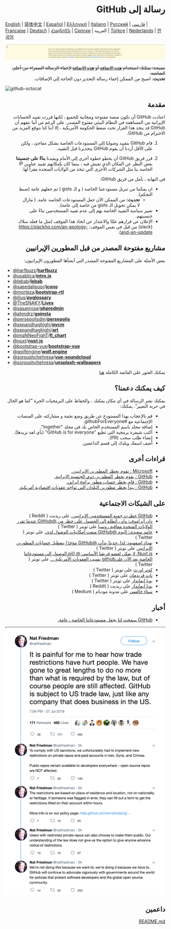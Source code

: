 # <div dir="rtl">رسالة إلى GitHub</div>

[English](./README.md) | [简体中文](./README-CN.md) | [Español](./README-ES.md) | [Ελληνικά](./README-GR.md) | [Italiano](./README-IT.md) | [Русский](./README-RU.md) | [فارسی](./README-PER.md) | [Française](./README-FR.md) | [Deutsch](./README-DE.md) | [Հայերէն](./README-HY.md) | [Српски](./README-SR.md) | العربية | [Türkçe](./README-TR.md) | [Nederlands](./README-NL.md) | [한국어](./README-KO.md)

![alt text](./message.png)

<div dir="rtl"><s> نصيحة: يمكنك استخدام <a href="https://github.com/JafarAkhondali/remove-github-restrictions-message">هذه الإضافة</a> أو <a href="https://github.com/MohamadKh75/ShutHub">هذه الإضافة</a> لإخفاء الرسالة الصفراء من أعلى الشاشة. </s></div>

<div dir="rtl"><strong>تحديث</strong>: اصبح من الممكن إخفاء رسالة التحذير دون الحاجة إلى الإضافات.</div>

![github-octocat](https://user-images.githubusercontent.com/12782371/62160824-168f5000-b32a-11e9-858b-e196b913d17b.png)

## <div dir="rtl"> مقدمة </div>

<div dir="rtl">

اعتادت GitHub أن تكون منصة مفتوحة ومجانية للجميع ، لكنها قررت تقييد الحسابات الإيرانية من المساهمة في النظام البيئي مفتوح المصدر. على الرغم من أننا نتفهم أن GitHub قد يتخذ هذا القرار تحت ضغط الحكومة الأمريكية ، إلا أننا كنا نتوقع المزيد من الاحترام من GitHub.

1. قام GitHub بتقييد وصولنا إلى المستودعات الخاصة بشكل مفاجئ ، ولكن على الأقل أردنا أن يقوم GitHub بتحذيرنا قبل التقييد.

2. قرر فريق GitHub أن يخطو خطوة أخرى إلى الأمام ويقيدنا **بناءً على جنسيتنا** بغض النظر عن المكان الذي نعيش فيه ، بينما كان بإمكانهم تقييد عناوين IP الخاصة بنا مثل الشركات الأخرى التي تتخذ من الولايات المتحدة مقراً لها.

في النهاية ، نأمل من فريق GitHub:

- ان يمكننا من تنزيل مستودعتنا الخاصة ( و الـ gists ) ثم جعلهم عامة (ضبط التحكم).
  - **تحديث:** من الممكن الآن جعل المستودعات الخاصة عامة. ( مازال لا يمكن تحويل الـ gists من خاصة إلى عامة).
- تغيير سياسة التقييد الخاصة بهم إلى عدم تقييد المستخدمين بناءً على جنسيتهم.
- الإعلان عن قرارهم علنًا والاعتذار عن اتخاذ هذا الموقف (مثل ما فعله سلاك (slack) من قبل في نفس الموقف: https://slackhq.com/an-apology-and-an-update).

</div>

## <div dir="rtl"> مشاريع مفتوحة المصدر من قبل المطورين الإيرانيين </div>

<div dir="rtl"> بعض الأمثلة على المشاريع المفتوحة المصدر التي أنشأها المطورون الإيرانيون: </div>

- [@harfbuzz](https://github.com/harfbuzz)/[**harfbuzz**](https://github.com/harfbuzz/harfbuzz)
- [@usablica](https://github.com/usablica)/[**intro.js**](https://github.com/usablica/intro.js)
- [@lebab](https://github.com/lebab)/[**lebab**](https://github.com/lebab/lebab)
- [@saeedalipoor](https://github.com/saeedalipoor)/[**icono**](https://github.com/saeedalipoor/icono)
- [@morteza](https://github.com/morteza)/[**bootstrap-rtl**](https://github.com/morteza/bootstrap-rtl)
- [@ilius](https://github.com/ilius)/[**pyglossary**](https://github.com/ilius/pyglossary)
- [@TheSNAKY](https://github.com/TheSNAKY)/[**Lives**](https://github.com/TheSNAKY/Lives)
- [@sasanrose](https://github.com/sasanrose)/[**phpredmin**](https://github.com/sasanrose/phpredmin)
- [@ahmdrz](https://github.com/ahmdrz)/[**goinsta**](https://github.com/ahmdrz/goinsta)
- [@persepolisdm](https://github.com/persepolisdm)/[**persepolis**](https://github.com/persepolisdm/persepolis)
- [@sepandhaghighi](https://github.com/sepandhaghighi)/[**pycm**](https://github.com/sepandhaghighi/pycm)
- [@sepandhaghighi](https://github.com/sepandhaghighi)/[**art**](https://github.com/sepandhaghighi/art)
- [@imaNNeoFighT](https://github.com/imaNNeoFighT)/[**fl_chart**](https://github.com/imaNNeoFighT/fl_chart)
- [@nuxt](https://github.com/nuxt)/[**nuxt.js**](https://github.com/nuxt/nuxt.js)
- [@bootstrap-vue](https://github.com/bootstrap-vue)/[**bootstrap-vue**](https://github.com/bootstrap-vue/bootstrap-vue)
- [@wolfengine](https://github.com/wolfengine)/[**wolf.engine**](https://github.com/wolfengine/wolf.engine)
- [@soroushchehresa](https://github.com/soroushchehresa)/[**vue-soundcloud**](https://github.com/soroushchehresa/vue-soundcloud)
- [@soroushchehresa](https://github.com/soroushchehresa)/[**unsplash-wallpapers**](https://github.com/soroushchehresa/unsplash-wallpapers)

<div dir="rtl">يمكنك العثور على القائمة الكاملة <a href="https://github.com/mohebifar/made-in-iran">هنا</a>

## <div dir="rtl">كيف يمكنك دعمنا؟</div>

<div dir="rtl">

يمكنك نشر الرسالة في أي مكان يمكنك ، والحفاظ على البرمجيات الحرة "كما هو الحال في حرية التعبير".
يمكنك:

</div>

<div dir="rtl">

- قم بالإعجاب بهذا المستودع عن طريق وضع نجمة و مشاركته على المنصات الإجتماعية مع #githubForEveryone.
- إضافة مجلد باسم المستخدم الخاص بك في مجلد "together".
- اكتب شيفرة برمجية التي تطبع "GitHub is for everyone" (بأي لغة تريدها).
- إنشاء طلب سحب (PR).
- أضف اسمك وبلدك إلى قسم الداعمين.

</div>

## <div dir="rtl"> قراءات أخرى </div>

<div dir="rtl">

- [Microsoft : تقوم بحظر المطورين الإيرانيين.](https://medium.com/@d.aliyamini/microsoft-enters-github-banned-iranian-developers-843f7c60a146)
- [GitHub : يقوم بحظر المطورين  ذوي الجنسية الإيرانية.](https://financialtribune.com/articles/sci-tech/99111/github-bans-iran-based-users)
- [GitHub : قام بحظر حساب مطور برامج إيراني.](https://hub.packtpub.com/github-has-blocked-an-iranian-software-developers-account)
- [GitHub : يبدأ بحظر مطورين البلدان التي تواجه عقوبات إقتصادية أمريكية.](https://www.zdnet.com/article/github-starts-blocking-developers-in-countries-facing-us-trade-sanctions)

</div>

## <div dir="rtl"> على الشبكات الاجتماعية </div>
<div dir="rtl">

- [GitHub حظرت جميع المستخدمين الإيرانيين.](https://www.reddit.com/r/programming/comments/ciey8g/github_banned_all_iranian_users_our_accounts_are/) على ريديت ( Reddit )
- [دان أبراموف: واو ، أتطلع إلى الحصول على حظر من @GitHub عندما تقرر الولايات المتحدة معاقبة روسيا](https://twitter.com/dan_abramov/status/1154869188672086019?s=19) على تويتر ( Twitter )
- [حامد سعيدي: اليوم @GitHub منعت إمكانيات الوصول لدي.](https://twitter.com/Hamed/status/1154268514074660864?s=19) على تويتر ( Twitter )
- [بهداد اصفهبود: لذا ،حديثا بدأت @GitHub مؤخرًا بتعطيل حسابات المطورين الإيرانيين](https://twitter.com/behdadesfahbod/status/1154755351092158465?s=19) على تويتر ( Twitter )
- [Nuxt.js: لا يمكن لعضو فريقنا الأساسي @ _pi0_ الوصول إلى مستودعاتنا الخاصة بعد الآن علىgithub بسبب العقوبات الأمريكية ...](https://t.co/4FiLexH9Mf) على تويتر ( Twitter )
- [كونر اورث](https://twitter.com/conner_orth/status/1154723522729709568) على تويتر ( Twitter )
- [نات فريدمان](https://twitter.com/natfriedman/status/1155311121038864384) على تويتر ( Twitter )
- [بويا إيماندار](https://twitter.com/_poei/status/1154994262884454400) على تويتر ( Twitter )
- [بويا إيماندار](https://www.reddit.com/r/github/comments/cirde7/ive_been_paid_github_for_more_than_three_years/?st=jympkq19&sh=df5e5410) على ريديت ( Reddit )
- [سناء خالسي](https://medium.com/@khalesic/github-the-largest-developer-communities-from-every-corner-of-the-globe-but-iran-804c05a991df) على مدونة موديام ( Medium )

<div dir="rtl">

## <div dir="rtl"> أخبار </div>

- [GitHub سمحت لنا بجعل مستودعاتنا الخاصة ، عامة.](https://github.com/1995parham/github-do-not-ban-us/issues/666)

![nat-friedman](nat-friedman.png)

## <div dir="rtl"> داعمين </div>

[README.md](README.md#supporters)
